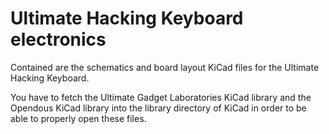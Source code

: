 Ultimate Hacking Keyboard electronics
=====================================

Contained are the schematics and board layout KiCad files for the Ultimate Hacking Keyboard.

You have to fetch the Ultimate Gadget Laboratories KiCad library and the Opendous KiCad library into the library directory of KiCad in order to be able to properly open these files.
